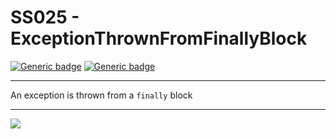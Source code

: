 # SS025 - ExceptionThrownFromFinallyBlock

[![Generic badge](https://img.shields.io/badge/Severity-Warning-yellow.svg)](https://shields.io/) [![Generic badge](https://img.shields.io/badge/CodeFix-Yes-green.svg)](https://shields.io/)

---

An exception is thrown from a `finally` block

---

![](./attachments/SS001.gif)